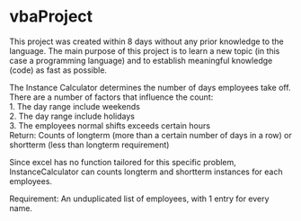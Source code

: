 # vbaProject
This project was created within 8 days without any prior knowledge to the language. The main purpose of this project is to learn a new topic (in this case a programming language) and to establish meaningful knowledge (code) as fast as possible.                    
      
The Instance Calculator determines the number of days employees take off. There are a number of factors that influence the count:        
    1. The day range include weekends  
    2. The day range include holidays      
    3. The employees normal shifts exceeds certain hours  
Return: Counts of longterm (more than a certain number of days in a row) or shortterm (less than longterm requirement)  
      
Since excel has no function tailored for this specific problem, InstanceCalculator can counts longterm and shortterm instances for each employees.      
  
Requirement: An unduplicated list of employees, with 1 entry for every name.    
  

